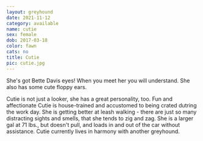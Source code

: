 ```yaml
---
layout: greyhound
date: 2021-11-12
category: available
name: cutie
sex: female
dob: 2017-03-18
color: fawn
cats: no
title: Cutie
pic: cutie.jpg
---
```

She's got Bette Davis eyes! When you meet her you will understand. She also has some cute floppy ears. 

Cutie is not just a looker, she has a great personality, too. Fun and affectionate Cutie is house-trained and accustomed to being crated dutring the work day. She is getting better at leash walking - there are just so many distracting sights and smells, that she tends to zig and zag. She is a larger gal at 71 lbs., but doesn't pull, and loads in and out of the car without assistance. Cutie currently lives in harmony with another greyhound.
